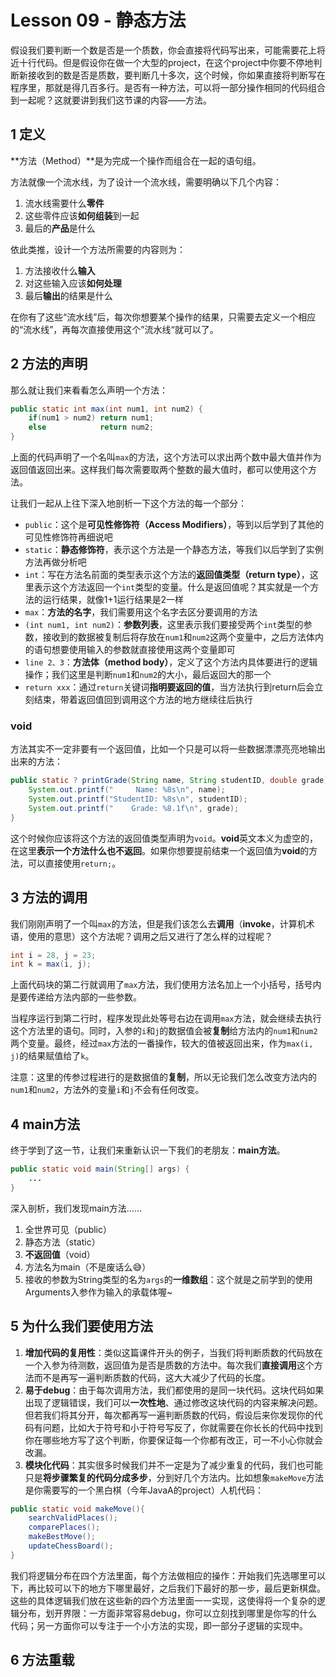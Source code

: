 # Lesson 09 - 静态方法

假设我们要判断一个数是否是一个质数，你会直接将代码写出来，可能需要花上将近十行代码。但是假设你在做一个大型的project，在这个project中你要不停地判断新接收到的数是否是质数，要判断几十多次，这个时候，你如果直接将判断写在程序里，那就是得几百多行。是否有一种方法，可以将一部分操作相同的代码组合到一起呢？这就要讲到我们这节课的内容——方法。



## 1 定义

**方法（Method）**是为完成一个操作而组合在一起的语句组。

方法就像一个流水线，为了设计一个流水线，需要明确以下几个内容：

1. 流水线需要什么**零件**
2. 这些零件应该**如何组装**到一起
3. 最后的**产品**是什么

依此类推，设计一个方法所需要的内容则为：

1. 方法接收什么**输入**
2. 对这些输入应该**如何处理**
3. 最后**输出**的结果是什么

在你有了这些“流水线”后，每次你想要某个操作的结果，只需要去定义一个相应的“流水线”，再每次直接使用这个”流水线“就可以了。



## 2 方法的声明

那么就让我们来看看怎么声明一个方法：

```java
public static int max(int num1, int num2) {
    if(num1 > num2)	return num1;
    else			return num2;
}
```

上面的代码声明了一个名叫`max`的方法，这个方法可以求出两个数中最大值并作为返回值返回出来。这样我们每次需要取两个整数的最大值时，都可以使用这个方法。

让我们一起从上往下深入地剖析一下这个方法的每一个部分：

- `public`：这个是**可见性修饰符（Access Modifiers）**，等到以后学到了其他的可见性修饰符再细说吧
- `static`：**静态修饰符**，表示这个方法是一个静态方法，等我们以后学到了实例方法再做分析吧
- `int`：写在方法名前面的类型表示这个方法的**返回值类型（return type）**，这里表示这个方法返回一个`int`类型的变量。什么是返回值呢？其实就是一个方法的运行结果，就像1+1运行结果是2一样
- `max`：**方法的名字**，我们需要用这个名字去区分要调用的方法
- `(int num1, int num2)`：**参数列表**，这里表示我们要接受两个`int`类型的参数，接收到的数据被复制后将存放在`num1`和`num2`这两个变量中，之后方法体内的语句想要使用输入的参数就直接使用这两个变量即可
- `line 2、3`：**方法体（method body）**，定义了这个方法内具体要进行的逻辑操作；我们这里是判断`num1`和`num2`的大小，最后返回大的那一个
- `return xxx`：通过`return`关键词**指明要返回的值**，当方法执行到return后会立刻结束，带着返回值回到调用这个方法的地方继续往后执行



### void

方法其实不一定非要有一个返回值，比如一个只是可以将一些数据漂漂亮亮地输出出来的方法：

```java
public static ? printGrade(String name, String studentID, double grade) {
    System.out.printf("     Name: %8s\n", name);
    System.out.printf("StudentID: %8s\n", studentID);
    System.out.printf("    Grade: %8.1f\n", grade);
}
```

这个时候你应该将这个方法的返回值类型声明为`void`。**void**英文本义为虚空的，在这里**表示一个方法什么也不返回**。如果你想要提前结束一个返回值为**void**的方法，可以直接使用`return;`。



## 3 方法的调用

我们刚刚声明了一个叫`max`的方法，但是我们该怎么去**调用**（**invoke**，计算机术语，使用的意思）这个方法呢？调用之后又进行了怎么样的过程呢？

```java
int i = 28, j = 23;
int k = max(i, j);
```

上面代码块的第二行就调用了`max`方法，我们使用方法名加上一个小括号，括号内是要传递给方法内部的一些参数。

当程序运行到第二行时，程序发现此处等号右边在调用`max`方法，就会继续去执行这个方法里的语句。同时，入参的`i`和`j`的数据值会被**复制**给方法内的`num1`和`num2`两个变量。最终，经过`max`方法的一番操作，较大的值被返回出来，作为`max(i, j)`的结果赋值给了`k`。

注意：这里的传参过程进行的是数据值的**复制**，所以无论我们怎么改变方法内的`num1`和`num2`，方法外的变量`i`和`j`不会有任何改变。



## 4 main方法

终于学到了这一节，让我们来重新认识一下我们的老朋友：**main方法**。

```java
public static void main(String[] args) {
    ...
}
```

深入剖析，我们发现main方法……

1. 全世界可见（public）
2. 静态方法（static）
3. **不返回值**（void）
4. 方法名为main（不是废话么:sweat_smile:）
5. 接收的参数为String类型的名为`args`的**一维数组**：这个就是之前学到的使用Arguments入参作为输入的承载体喔~



## 5 为什么我们要使用方法

1. **增加代码的复用性**：类似这篇课件开头的例子，当我们将判断质数的代码放在一个入参为待测数，返回值为是否是质数的方法中。每次我们**直接调用**这个方法而不是再写一遍判断质数的代码，这大大减少了代码的长度。
2. **易于debug**：由于每次调用方法，我们都使用的是同一块代码。这块代码如果出现了逻辑错误，我们可以**一次性地**、通过修改这块代码的内容来解决问题。但若我们将其分开，每次都再写一遍判断质数的代码，假设后来你发现你的代码有问题，比如大于符号和小于符号写反了，你就需要在你长长的代码中找到你在哪些地方写了这个判断，你要保证每一个你都有改正，可一不小心你就会改漏。
3. **模块化代码**：其实很多时候我们并不一定是为了减少重复的代码，我们也可能只是**将步骤繁复的代码分成多步**，分到好几个方法内。比如想象`makeMove`方法是你需要写的一个黑白棋（今年JavaA的project）人机代码：

```java
public static void makeMove(){
    searchValidPlaces();
    comparePlaces();
    makeBestMove();
    updateChessBoard();
}
```

​		我们将逻辑分布在四个方法里面，每个方法做相应的操作：开始我们先选哪里可以下，再比较可以下的地方下哪里最好，之后我们下最好的那一步，最后更新棋盘。这些的具体逻辑我们放在这些新的四个方法里面一一实现，这使得将一个复杂的逻辑分布，划开界限：一方面非常容易debug，你可以立刻找到哪里是你写的什么代码；另一方面你可以专注于一个小方法的实现，即一部分子逻辑的实现中。



## 6 方法重载

